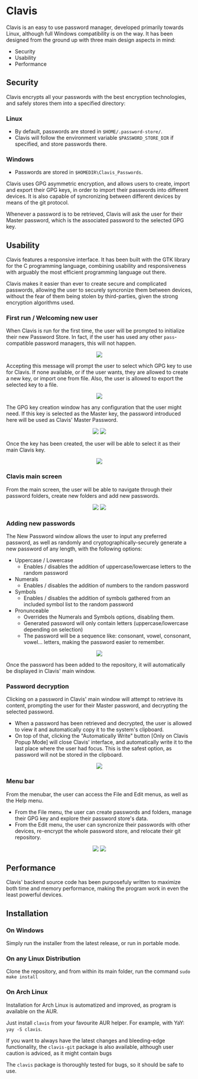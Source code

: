 # Clavis

Clavis is an easy to use password manager, developed primarily towards Linux, although full Windows compatibility is on the way. It has been designed from the ground up with three main design aspects in mind:

* Security
* Usability
* Performance

## Security

Clavis encrypts all your passwords with the best encryption technologies, and safely stores them into a specified directory:

### Linux
* By default, passwords are stored in ```$HOME/.password-store/```.
* Clavis will follow the environment variable ```$PASSWORD_STORE_DIR``` if specified, and store passwords there.

### Windows
* Passwords are stored in ```$HOMEDIR\Clavis_Passwords```.
  
Clavis uses GPG asymmetric encryption, and allows users to create, import and export their GPG keys, in order to import their passwords into different devices. It is also capable of syncronizing between different devices by means of the git protocol.

Whenever a password is to be retrieved, Clavis will ask the user for their Master password, which is the associated password to the selected GPG key.

## Usability

Clavis features a responsive interface. It has been built with the GTK library for the C programming language, combining usability and responsiveness with arguably the most efficient programming language out there.

Clavis makes it easier than ever to create secure and complicated passwords, allowing the user to securely syncronize them between devices, without the fear of them being stolen by third-parties, given the strong encryption algorithms used.

### First run / Welcoming new user

When Clavis is run for the first time, the user will be prompted to initialize their new Password Store. In fact, if the user has used any other ```pass```-compatible password managers, this will not happen.

<p align="center">
  <img src="https://user-images.githubusercontent.com/98960550/188272598-d07f59f1-0094-457a-85b5-490579dda3a3.png">
</p>

Accepting this message will prompt the user to select which GPG key to use for Clavis. If none available, or if the user wants, they are allowed to create a new key, or import one from file. Also, the user is allowed to export the selected key to a file.

<p align="center">
  <img src="https://user-images.githubusercontent.com/98960550/188272633-b4bf8d0b-4125-430b-9ea9-71b6a6f3b3cc.png">
</p>

The GPG key creation window has any configuration that the user might need. If this key is selected as the Master key, the password introduced here will be used as Clavis' Master Password.

<p align="center">
  <img src="https://user-images.githubusercontent.com/98960550/188272687-621e5be0-73d3-4125-97a3-cb142e2612ee.png"> <img src="https://user-images.githubusercontent.com/98960550/188272689-7a76bc80-f877-4319-9cad-97c379ba8212.png">
</p>

Once the key has been created, the user will be able to select it as their main Clavis key.

<p align="center">
  <img src="https://user-images.githubusercontent.com/98960550/188272708-9eced979-ec47-4eae-b3ea-afd36625b067.png">
</p>

### Clavis main screen

From the main screen, the user will be able to navigate through their password folders, create new folders and add new passwords.

<p align="center">
  <img src="https://user-images.githubusercontent.com/98960550/188272786-34ce18dd-f35f-4259-a71b-28e10c6a71dc.png"> <img src="https://user-images.githubusercontent.com/98960550/188272789-7104eb7a-92bb-43dc-9d53-8a1b6163aaf2.png">
</p>

### Adding new passwords

The New Password window allows the user to input any preferred password, as well as randomly and cryptographically-securely generate a new password of any length, with the following options:
* Uppercase / Lowercase
  * Enables / disables the addition of uppercase/lowercase letters to the random password
* Numerals
  * Enables / disables the addition of numbers to the random password
* Symbols
  * Enables / disables the addition of symbols gathered from an included symbol list to the random password
* Pronunceable
  * Overrides the Numerals and Symbols options, disabling them.
  * Generated password will only contain letters (uppercase/lowercase depending on selection)
  * The password will be a sequence like: consonant, vowel, consonant, vowel... letters, making the password easier to remember.

<p align="center">
  <img src="https://user-images.githubusercontent.com/98960550/188272845-7e065d18-2b7c-4a4b-86b3-d51e57980709.png">
</p>

Once the password has been added to the repository, it will automatically be displayed in Clavis' main window.


### Password decryption

Clicking on a password in Clavis' main window will attempt to retrieve its content, prompting the user for their Master password, and decrypting the selected password.

* When a password has been retrieved and decrypted, the user is allowed to view it and automatically copy it to the system's clipboard.
* On top of that, clicking the "Automatically Write" button [Only on Clavis Popup Mode] will close Clavis' interface, and automatically write it to the last place where the user had focus. This is the safest option, as password will not be stored in the clipboard.

<p align="center">
  <img src="https://user-images.githubusercontent.com/98960550/188272865-ca0b39e7-e4e3-48a7-b005-254adec11d00.png">
</p>

### Menu bar

From the menubar, the user can access the File and Edit menus, as well as the Help menu.

* From the File menu, the user can create passwords and folders, manage their GPG key and explore their password store's data.
* From the Edit menu, the user can syncronize their passwords with other devices, re-encrypt the whole password store, and relocate their git repository.

<p align="center">
  <img src="https://user-images.githubusercontent.com/98960550/188273131-a417fe5a-66e0-45bf-a072-2f089d30be4a.png"> <img src="https://user-images.githubusercontent.com/98960550/188273137-984b0068-14d3-49fc-b1a1-92f3973e1cdc.png">
</p>


## Performance

Clavis' backend source code has been purposefuly written to maximize both time and memory performance, making the program work in even the least powerful devices.

## Installation

### On Windows

Simply run the installer from the latest release, or run in portable mode.

### On any Linux Distribution

Clone the repository, and from within its main folder, run the command ```sudo make install```

### On Arch Linux

Installation for Arch Linux is automatized and improved, as program is available on the AUR.

Just install ```clavis``` from your favourite AUR helper. For example, with YaY: ```yay -S clavis```.

If you want to always have the latest changes and bleeding-edge functionality, the ```clavis-git``` package is also available, although user caution is adviced, as it might contain bugs

The ```clavis``` package is thoroughly tested for bugs, so it should be safe to use.

